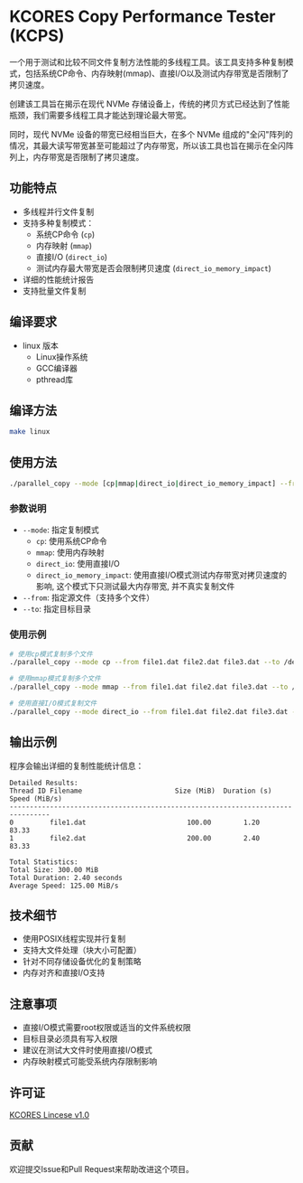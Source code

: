 # KCORES Copy Performance Tester (KCPS)

一个用于测试和比较不同文件复制方法性能的多线程工具。该工具支持多种复制模式，包括系统CP命令、内存映射(mmap)、直接I/O以及测试内存带宽是否限制了拷贝速度。

创建该工具旨在揭示在现代 NVMe 存储设备上，传统的拷贝方式已经达到了性能瓶颈，我们需要多线程工具才能达到理论最大带宽。

同时，现代 NVMe 设备的带宽已经相当巨大，在多个 NVMe 组成的"全闪"阵列的情况，其最大读写带宽甚至可能超过了内存带宽，所以该工具也旨在揭示在全闪阵列上，内存带宽是否限制了拷贝速度。


## 功能特点

- 多线程并行文件复制
- 支持多种复制模式：
  - 系统CP命令 (`cp`)
  - 内存映射 (`mmap`)
  - 直接I/O (`direct_io`)
  - 测试内存最大带宽是否会限制拷贝速度 (`direct_io_memory_impact`)
- 详细的性能统计报告
- 支持批量文件复制

## 编译要求

- linux 版本
  - Linux操作系统
  - GCC编译器
  - pthread库

## 编译方法

```bash
make linux
```

## 使用方法

```bash
./parallel_copy --mode [cp|mmap|direct_io|direct_io_memory_impact] --from file1 [file2 ...] --to dest_dir
```

### 参数说明

- `--mode`: 指定复制模式
  - `cp`: 使用系统CP命令
  - `mmap`: 使用内存映射
  - `direct_io`: 使用直接I/O
  - `direct_io_memory_impact`: 使用直接I/O模式测试内存带宽对拷贝速度的影响, 这个模式下只测试最大内存带宽, 并不真实复制文件
- `--from`: 指定源文件（支持多个文件）
- `--to`: 指定目标目录

### 使用示例

```bash
# 使用cp模式复制多个文件
./parallel_copy --mode cp --from file1.dat file2.dat file3.dat --to /destination/path

# 使用mmap模式复制多个文件
./parallel_copy --mode mmap --from file1.dat file2.dat file3.dat --to /destination/path

# 使用直接I/O模式复制文件
./parallel_copy --mode direct_io --from file1.dat file2.dat file3.dat --to /destination/path
```

## 输出示例

程序会输出详细的复制性能统计信息：

```
Detailed Results:
Thread ID Filename                       Size (MiB)  Duration (s) Speed (MiB/s)
--------------------------------------------------------------------------------
0         file1.dat                         100.00        1.20       83.33
1         file2.dat                         200.00        2.40       83.33

Total Statistics:
Total Size: 300.00 MiB
Total Duration: 2.40 seconds
Average Speed: 125.00 MiB/s
```

## 技术细节

- 使用POSIX线程实现并行复制
- 支持大文件处理（块大小可配置）
- 针对不同存储设备优化的复制策略
- 内存对齐和直接I/O支持

## 注意事项

- 直接I/O模式需要root权限或适当的文件系统权限
- 目标目录必须具有写入权限
- 建议在测试大文件时使用直接I/O模式
- 内存映射模式可能受系统内存限制影响

## 许可证

[KCORES Lincese v1.0](LICENSE_zh-CN)

## 贡献

欢迎提交Issue和Pull Request来帮助改进这个项目。

